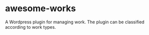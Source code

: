 # awesome-works
A Wordpress plugin for managing work. The plugin can be classified according to work types.
